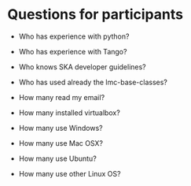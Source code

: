 # Questions for participants

 * Who has experience with python?
 * Who has experience with Tango?
 * Who  knows SKA  developer guidelines?
 * Who has used already the lmc-base-classes?

 * How many read my email?
 * How many installed virtualbox?
 * How many use Windows?
 * How many use Mac OSX?
 * How many use Ubuntu?
 
 * How many use other Linux OS?
